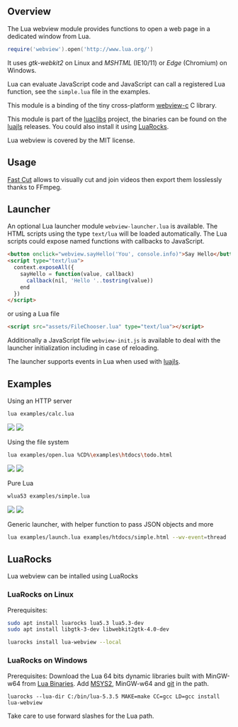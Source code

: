 ## Overview

The Lua webview module provides functions to open a web page in a dedicated window from Lua.

```lua
require('webview').open('http://www.lua.org/')
```

It uses *gtk-webkit2* on Linux and *MSHTML* (IE10/11) or *Edge* (Chromium) on Windows.

Lua can evaluate JavaScript code and JavaScript can call a registered Lua function, see the `simple.lua` file in the examples.

This module is a binding of the tiny cross-platform [webview-c](https://github.com/javalikescript/webview-c) C library.

This module is part of the [luaclibs](https://github.com/javalikescript/luaclibs) project,
the binaries can be found on the [luajls](https://github.com/javalikescript/luajls/releases/latest) releases.
You could also install it using [LuaRocks](#luarocks).

Lua webview is covered by the MIT license.

## Usage

[Fast Cut](https://github.com/javalikescript/fcut) allows to visually cut and join videos then export them losslessly thanks to FFmpeg.

## Launcher

An optional Lua launcher module `webview-launcher.lua` is available.
The HTML scripts using the type `text/lua` will be loaded automatically.
The Lua scripts could expose named functions with callbacks to JavaScript.

```html
<button onclick="webview.sayHello('You', console.info)">Say Hello</button>
<script type="text/lua">
  context.exposeAll({
    sayHello = function(value, callback)
      callback(nil, 'Hello '..tostring(value))
    end
  })
</script>
```
or using a Lua file
```html
<script src="assets/FileChooser.lua" type="text/lua"></script>
```

Additionally a JavaScript file `webview-init.js` is available to deal with the launcher initialization including in case of reloading.

The launcher supports events in Lua when used with [luajls](https://github.com/javalikescript/luajls).

## Examples

Using an HTTP server
```sh
lua examples/calc.lua
```

<img src="https://javalikescript.github.io/lua-webview/screenshots/lua-webview-calc-linux.png" />
<img src="https://javalikescript.github.io/lua-webview/screenshots/lua-webview-calc-windows.png" />

Using the file system
```sh
lua examples/open.lua %CD%\examples\htdocs\todo.html
```

<img src="https://javalikescript.github.io/lua-webview/screenshots/lua-webview-todo-linux.png" />
<img src="https://javalikescript.github.io/lua-webview/screenshots/lua-webview-todo-windows.png" />

Pure Lua
```sh
wlua53 examples/simple.lua
```

<img src="https://javalikescript.github.io/lua-webview/screenshots/lua-webview-simple-linux.png" />
<img src="https://javalikescript.github.io/lua-webview/screenshots/lua-webview-simple-windows.png" />

Generic launcher, with helper function to pass JSON objects and more
```sh
lua examples/launch.lua examples/htdocs/simple.html --wv-event=thread
```

## LuaRocks

Lua webview can be intalled using LuaRocks

### LuaRocks on Linux

Prerequisites:
```sh
sudo apt install luarocks lua5.3 lua5.3-dev
sudo apt install libgtk-3-dev libwebkit2gtk-4.0-dev
```

```sh
luarocks install lua-webview --local
```

### LuaRocks on Windows

Prerequisites:
Download the Lua 64 bits dynamic libraries built with MinGW-w64 from [Lua Binaries](https://sourceforge.net/projects/luabinaries/).
Add [MSYS2](https://www.msys2.org/), MinGW-w64 and [git](https://git-scm.com/) in the path.


```Batchfile
luarocks --lua-dir C:/bin/lua-5.3.5 MAKE=make CC=gcc LD=gcc install lua-webview
```
Take care to use forward slashes for the Lua path.
